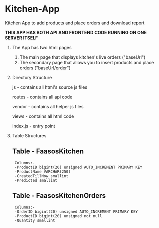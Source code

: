 # Kitchen-App
Kitchen App to add products and place orders and download report

**THIS APP HAS BOTH API AND FRONTEND CODE RUNNING ON ONE SERVER ITSELF**

1) The App has two html pages

	1) The main page that displays kitchen's live orders ("baseUrl")
	2) The secondary page that allows you to insert products and place orders ("baseUrl/order")

2) Directory Structure

	js - contains all html's source js files

	routes - contains all api code

	vendor - contains all helper js files

	views - contains all html code
	
	index.js - entry point

3) Table Structures

	## Table - FaasosKitchen
		Columns:-
		-ProductID bigint(20) unsigned AUTO_INCREMENT PRIMARY KEY
		-ProductName VARCHAR(250)
		-CreatedTillNow smallint
		-Predicted smallint

	## Table - FaasosKitchenOrders
		Columns:- 
		-OrderID bigint(20) unsigned AUTO_INCREMENT PRIMARY KEY
		-ProductID bigint(20) unsigned not null
		-Quantity smallint




